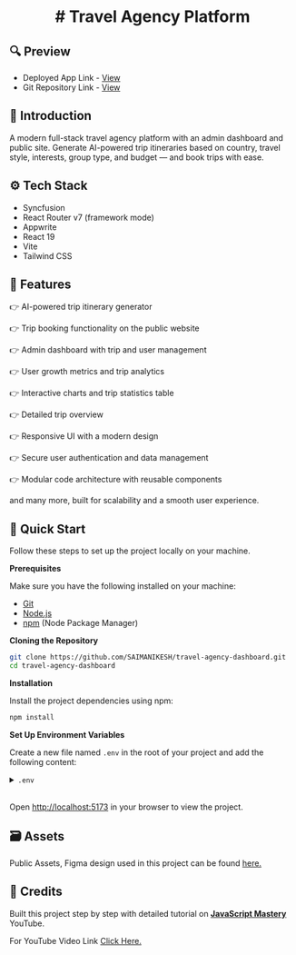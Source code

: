 <div align="center">
  <h1># Travel Agency Platform</h1>
</div>

## <a name="preview" style='text-decoration:none;'>🔍 Preview</a>

- Deployed App Link - [View](https://tourvisto.netlify.app)
- Git Repository Link - [View](https://github.com/SAIMANIKESH/travel-agency-dashboard)

## <a name="introduction" style='text-decoration:none;'>🤖 Introduction</a>

A modern full-stack travel agency platform with an admin dashboard and public site. Generate AI-powered trip itineraries based on country, travel style, interests, group type, and budget — and book trips with ease.

## <a name="tech-stack" style='text-decoration:none;'>⚙️ Tech Stack</a>

- Syncfusion
- React Router v7 (framework mode)
- Appwrite
- React 19
- Vite
- Tailwind CSS

## <a name="features" style='text-decoration:none;'>🔋 Features</a>

👉 AI-powered trip itinerary generator

👉 Trip booking functionality on the public website

👉 Admin dashboard with trip and user management

👉 User growth metrics and trip analytics

👉 Interactive charts and trip statistics table

👉 Detailed trip overview

👉 Responsive UI with a modern design

👉 Secure user authentication and data management

👉 Modular code architecture with reusable components

and many more, built for scalability and a smooth user experience.

## <a name="quick-start" style='text-decoration:none;'> 🚀 Quick Start</a>

Follow these steps to set up the project locally on your machine.

**Prerequisites**

Make sure you have the following installed on your machine:

- [Git](https://git-scm.com/)
- [Node.js](https://nodejs.org/en)
- [npm](https://www.npmjs.com/) (Node Package Manager)

**Cloning the Repository**

```bash
git clone https://github.com/SAIMANIKESH/travel-agency-dashboard.git
cd travel-agency-dashboard
```

**Installation**

Install the project dependencies using npm:

```bash
npm install
```


**Set Up Environment Variables**

Create a new file named `.env` in the root of your project and add the following content:

<details>
<summary><code>.env</code></summary>

```env
# Syncfusion
VITE_SYNCFUSION_LICENSE_KEY=

# Appwrite
VITE_APPWRITE_PROJECT_ID=
VITE_APPWRITE_API_ENDPOINT=
VITE_APPWRITE_API_KEY=
VITE_APPWRITE_DATABASE_ID=
VITE_APPWRITE_USERS_COLLECTION_ID=
VITE_APPWRITE_ITINERARY_COLLECTION_ID=

STRIPE_SECRET_KEY=
GEMINI_API_KEY=
UNSPLASH_ACCESS_KEY=

VITE_BASE_URL="http://localhost:5173"
```

</details>
<br />

Open [http://localhost:5173](http://localhost:5173) in your browser to view the project.

## <a name="assets" style='text-decoration:none;'>🗃️ Assets</a>

Public Assets, Figma design used in this project can be found [here.](https://jsm.dev/tourvisto-kit)

## <a name="credits" style='text-decoration:none;'>🤝 Credits</a>

Built this project step by step with detailed tutorial on <a href="https://www.youtube.com/@javascriptmastery/videos" target="_blank"><b>JavaScript Mastery</b></a> YouTube.

For YouTube Video Link [Click Here.](https://www.youtube.com/watch?v=xZ1ba-RLrjo&t=2072s&ab_channel=JavaScriptMastery)

<br />
